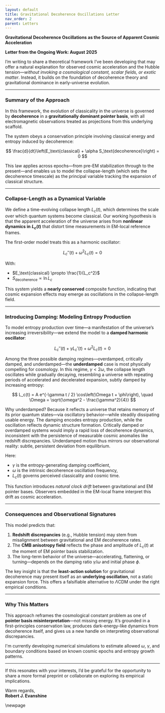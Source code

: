 ```yaml
---
layout: default
title: Gravitational Decoherence Oscillations Letter
nav_order: 2
parent: Letters
---
```


**Gravitational Decoherence Oscillations as the Source of Apparent Cosmic Acceleration**

**Letter from the Ongoing Work: August 2025**

I’m writing to share a theoretical framework I’ve been developing that may offer a natural explanation for observed cosmic acceleration and the Hubble tension—*without invoking a cosmological constant, scalar fields, or exotic matter*. Instead, it builds on the foundation of decoherence theory and gravitational dominance in early-universe evolution.

---

### Summary of the Approach

In this framework, the evolution of classicality in the universe is governed by **decoherence** in a **gravitationally dominant pointer basis**, with all electromagnetic observations treated as projections from this underlying scaffold.

The system obeys a conservation principle involving classical energy and entropy induced by decoherence:

$$
\frac{d}{dt}\left(E_\text{classical} + \alpha S_\text{decoherence}\right) = 0
$$

This law applies across epochs—from pre-EM stabilization through to the present—and enables us to model the collapse-length (which sets the decoherence timescale) as the principal variable tracking the expansion of classical structure.

---

### Collapse-Length as a Dynamical Variable

We define a time-evolving collapse length $L_c(t)$, which determines the scale over which quantum systems become classical. Our working hypothesis is that the apparent acceleration of the universe arises from **nonlinear dynamics in** **$L_c(t)$** that distort time measurements in EM-local reference frames.

The first-order model treats this as a harmonic oscillator:

$$
L_c''(t) + \omega^2 L_c(t) = 0
$$

With:

* $E_\text{classical} \propto \frac{1}{L_c^2}$
* $S_\text{decoherence} \propto \ln L_c$

This system yields a **nearly conserved** composite function, indicating that cosmic expansion effects may emerge as oscillations in the collapse-length field.

---

### Introducing Damping: Modeling Entropy Production

To model entropy production over time—a manifestation of the universe’s increasing irreversibility—we extend the model to a **damped harmonic oscillator**:

$$
L_c''(t) + \gamma L_c'(t) + \omega^2 L_c(t) = 0
$$

Among the three possible damping regimes—overdamped, critically damped, and underdamped—the **underdamped** case is most physically compelling for cosmology. In this regime, $\gamma < 2\omega$, the collapse length oscillates while gradually decaying, resembling a universe with repeating periods of accelerated and decelerated expansion, subtly damped by increasing entropy:

$$
L_c(t) = A e^{-\gamma t / 2} \cos\left(\Omega t + \phi\right), \quad \Omega = \sqrt{\omega^2 - \frac{\gamma^2}{4}}
$$

Why underdamped? Because it reflects a universe that retains memory of its prior quantum states—via oscillatory behavior—while steadily dissipating usable energy. The damping encodes entropy production, while the oscillation reflects dynamic structure formation. Critically damped or overdamped systems would imply a rapid loss of decoherence dynamics, inconsistent with the persistence of measurable cosmic anomalies like redshift discrepancies. Underdamped motion thus mirrors our observational reality: subtle, persistent deviation from equilibrium.

Here:

* $\gamma$ is the entropy-generating damping coefficient,
* $\omega$ is the intrinsic decoherence oscillation frequency,
* $L_c(t)$ governs perceived classicality and cosmic time.

This function introduces *natural clock drift* between gravitational and EM pointer bases. Observers embedded in the EM-local frame interpret this drift as cosmic acceleration.

---

### Consequences and Observational Signatures

This model predicts that:

1. **Redshift discrepancies** (e.g., Hubble tension) may stem from misalignment between gravitational and EM decoherence rates.
2. The **CMB anisotropy field** reflects the phase and amplitude of $L_c(t)$ at the moment of EM pointer basis stabilization.
3. The long-term behavior of the universe—accelerating, flattening, or turning—depends on the damping ratio $\gamma / \omega$ and initial phase $\phi$.

The key insight is that the **least-action solution** for gravitational decoherence may present itself as an **underlying oscillation**, not a static expansion force. This offers a falsifiable alternative to $\Lambda$CDM under the right empirical conditions.

---

### Why This Matters

This approach reframes the cosmological constant problem as one of **pointer basis misinterpretation**—not missing energy. It’s grounded in a first-principles conservation law, produces dark-energy-like dynamics from decoherence itself, and gives us a new handle on interpreting observational discrepancies.

I'm currently developing numerical simulations to estimate allowed $\omega$, $\gamma$, and boundary conditions based on known cosmic epochs and entropy growth patterns.

---

If this resonates with your interests, I’d be grateful for the opportunity to share a more formal preprint or collaborate on exploring its empirical implications.

Warm regards,\
**Robert J. Evanshine**

\newpage
